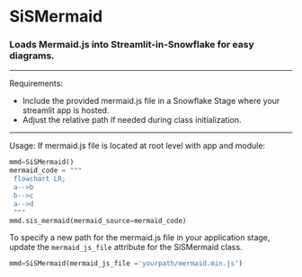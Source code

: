 # SiSMermaid

### Loads Mermaid.js into Streamlit-in-Snowflake for easy diagrams.
---
Requirements:
- Include the provided mermaid.js file in a Snowflake Stage where your streamlit app is hosted.
- Adjust the relative path if needed during class initialization.

---
Usage:
If mermaid.js file is located at root level with app and module:
```python
mmd=SiSMermaid()
mermaid_code = """
 flowchart LR;
 a-->b
 b-->c
 a-->d
 """
mmd.sis_mermaid(mermaid_source=mermaid_code)
```

To specify a new path for the mermaid.js file in your application stage, update
the `mermaid_js_file` attribute for the SiSMermaid class.

```python
mmd=SiSMermaid(mermaid_js_file ='yourpath/mermaid.min.js')
